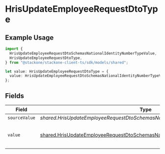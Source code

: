 # HrisUpdateEmployeeRequestDtoType

## Example Usage

```typescript
import {
  HrisUpdateEmployeeRequestDtoSchemasNationalIdentityNumberTypeValue,
  HrisUpdateEmployeeRequestDtoType,
} from "@stackone/stackone-client-ts/sdk/models/shared";

let value: HrisUpdateEmployeeRequestDtoType = {
  value: HrisUpdateEmployeeRequestDtoSchemasNationalIdentityNumberTypeValue.Ssn,
};
```

## Fields

| Field                                                                                                                                                                         | Type                                                                                                                                                                          | Required                                                                                                                                                                      | Description                                                                                                                                                                   | Example                                                                                                                                                                       |
| ----------------------------------------------------------------------------------------------------------------------------------------------------------------------------- | ----------------------------------------------------------------------------------------------------------------------------------------------------------------------------- | ----------------------------------------------------------------------------------------------------------------------------------------------------------------------------- | ----------------------------------------------------------------------------------------------------------------------------------------------------------------------------- | ----------------------------------------------------------------------------------------------------------------------------------------------------------------------------- |
| `sourceValue`                                                                                                                                                                 | *shared.HrisUpdateEmployeeRequestDtoSchemasNationalIdentityNumberTypeSourceValue*                                                                                             | :heavy_minus_sign:                                                                                                                                                            | N/A                                                                                                                                                                           |                                                                                                                                                                               |
| `value`                                                                                                                                                                       | [shared.HrisUpdateEmployeeRequestDtoSchemasNationalIdentityNumberTypeValue](../../../sdk/models/shared/hrisupdateemployeerequestdtoschemasnationalidentitynumbertypevalue.md) | :heavy_minus_sign:                                                                                                                                                            | The type of the national identity number                                                                                                                                      | ssn                                                                                                                                                                           |